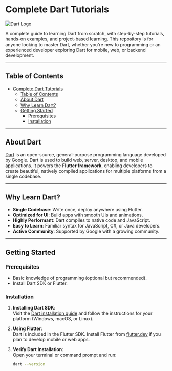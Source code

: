 # Complete Dart Tutorials

![Dart Logo](https://dart.dev/assets/shared/dart/logo+text/horizontal/white-e20c5e509c4d143e4a57b3c5a84c6f2d90532a07a872d0bb61cd63288f670388.svg)  

A complete guide to learning Dart from scratch, with step-by-step tutorials, hands-on examples, and project-based learning. This repository is for anyone looking to master Dart, whether you're new to programming or an experienced developer exploring Dart for mobile, web, or backend development.

---

## Table of Contents

- [Complete Dart Tutorials](#complete-dart-tutorials)
  - [Table of Contents](#table-of-contents)
  - [About Dart](#about-dart)
  - [Why Learn Dart?](#why-learn-dart)
  - [Getting Started](#getting-started)
    - [Prerequisites](#prerequisites)
    - [Installation](#installation)

---

## About Dart

[Dart](https://dart.dev/) is an open-source, general-purpose programming language developed by Google. Dart is used to build web, server, desktop, and mobile applications. It powers the **Flutter framework**, enabling developers to create beautiful, natively compiled applications for multiple platforms from a single codebase.

---

## Why Learn Dart?

- **Single Codebase**: Write once, deploy anywhere using Flutter.  
- **Optimized for UI**: Build apps with smooth UIs and animations.  
- **Highly Performant**: Dart compiles to native code and JavaScript.  
- **Easy to Learn**: Familiar syntax for JavaScript, C#, or Java developers.  
- **Active Community**: Supported by Google with a growing community.  

---

## Getting Started

### Prerequisites

- Basic knowledge of programming (optional but recommended).  
- Install Dart SDK or Flutter.  

### Installation

1. **Installing Dart SDK**:  
   Visit the [Dart installation guide](https://dart.dev/get-dart) and follow the instructions for your platform (Windows, macOS, or Linux).  

2. **Using Flutter**:  
   Dart is included in the Flutter SDK. Install Flutter from [flutter.dev](https://flutter.dev/) if you plan to develop mobile or web apps.  

3. **Verify Dart Installation**:  
   Open your terminal or command prompt and run:

   ```bash
   dart --version
